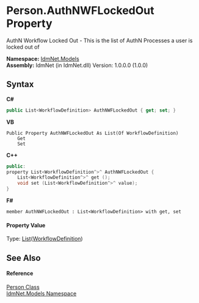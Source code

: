 # Person.AuthNWFLockedOut Property 
 

AuthN Workflow Locked Out - This is the list of AuthN Processes a user is locked out of

**Namespace:**&nbsp;<a href="N_IdmNet_Models">IdmNet.Models</a><br />**Assembly:**&nbsp;IdmNet (in IdmNet.dll) Version: 1.0.0.0 (1.0.0)

## Syntax

**C#**<br />
``` C#
public List<WorkflowDefinition> AuthNWFLockedOut { get; set; }
```

**VB**<br />
``` VB
Public Property AuthNWFLockedOut As List(Of WorkflowDefinition)
	Get
	Set
```

**C++**<br />
``` C++
public:
property List<WorkflowDefinition^>^ AuthNWFLockedOut {
	List<WorkflowDefinition^>^ get ();
	void set (List<WorkflowDefinition^>^ value);
}
```

**F#**<br />
``` F#
member AuthNWFLockedOut : List<WorkflowDefinition> with get, set

```


#### Property Value
Type: <a href="http://msdn2.microsoft.com/en-us/library/6sh2ey19" target="_blank">List</a>(<a href="T_IdmNet_Models_WorkflowDefinition">WorkflowDefinition</a>)

## See Also


#### Reference
<a href="T_IdmNet_Models_Person">Person Class</a><br /><a href="N_IdmNet_Models">IdmNet.Models Namespace</a><br />